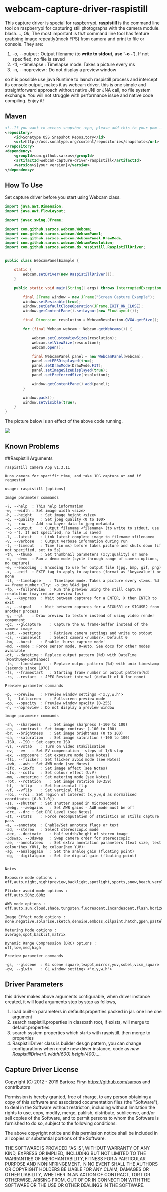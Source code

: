 # webcam-capture-driver-raspistill

This capture driver is special for raspberrypi. __raspistill__ is the command line tool on raspberrypi for capturing still photographs with the camera module. blash...., Ok, The most important is that command line tool has feature grabbing image repeatly(mock FPS) from camera and print to file or console. They are:

1.  -o, --output : Output filename <filename> (to **write to stdout, use '-o -**'). If not specified, no file is saved
2.  -tl, --timelapse : Timelapse mode. Takes a picture every <t>ms
3.  -n, --nopreview : Do not display a preview window

so it is possible use java Runtime to launch raspistill process and intercept its console output, makes it as
webcam driver. this is one simple and straightforward approach without native JNI or JNA call, no file system exchange. You will not struggle with performance issue and native code compiling. Enjoy it! 


## Maven

```xml
<!--If you want to access snapshot repo, please add this to your pom -->
<repository>
    <id>Sonatype OSS Snapshot Repository</id>
    <url>http://oss.sonatype.org/content/repositories/snapshots</url>
</repository>
<dependency>
    <groupId>com.github.sarxos</groupId>
    <artifactId>webcam-capture-driver-raspistill</artifactId>
    <version>${your version}</version>
</dependency>
```

## How To Use

Set capture driver before you start using Webcam class.

```java
import java.awt.Dimension;
import java.awt.FlowLayout;

import javax.swing.JFrame;

import com.github.sarxos.webcam.Webcam;
import com.github.sarxos.webcam.WebcamPanel;
import com.github.sarxos.webcam.WebcamPanel.DrawMode;
import com.github.sarxos.webcam.WebcamResolution;
import com.github.sarxos.webcam.ds.raspistill.RaspistillDriver;


public class WebcamPanelExample {

	static {
		Webcam.setDriver(new RaspistillDriver());
	}

	public static void main(String[] args) throws InterruptedException {

		final JFrame window = new JFrame("Screen Capture Example");
		window.setResizable(true);
		window.setDefaultCloseOperation(JFrame.EXIT_ON_CLOSE);
		window.getContentPane().setLayout(new FlowLayout());

		final Dimension resolution = WebcamResolution.QVGA.getSize();

		for (final Webcam webcam : Webcam.getWebcams()) {

			webcam.setCustomViewSizes(resolution);
			webcam.setViewSize(resolution);
			webcam.open();

			final WebcamPanel panel = new WebcamPanel(webcam);
			panel.setFPSDisplayed(true);
			panel.setDrawMode(DrawMode.FIT);
			panel.setImageSizeDisplayed(true);
			panel.setPreferredSize(resolution);

			window.getContentPane().add(panel);
		}

		window.pack();
		window.setVisible(true);
	}
}
```
The picture below is an effect of the above code running. 

![](https://github.com/sarxos/webcam-capture/blob/master/webcam-capture-drivers/driver-raspistill/src/etc/resources/screen-1.jpg?raw=true)

## Known Problems

##Raspistill Arguments
```Raspberry Pi Camera Board - RaspiStill Command List
raspistill Camera App v1.3.11

Runs camera for specific time, and take JPG capture at end if requested

usage: raspistill [options]

Image parameter commands

-?, --help	: This help information
-w, --width	: Set image width <size>
-h, --height	: Set image height <size>
-q, --quality	: Set jpeg quality <0 to 100>
-r, --raw	: Add raw bayer data to jpeg metadata
-o, --output	: Output filename <filename> (to write to stdout, use '-o -'). If not specified, no file is saved
-l, --latest	: Link latest complete image to filename <filename>
-v, --verbose	: Output verbose information during run
-t, --timeout	: Time (in ms) before takes picture and shuts down (if not specified, set to 5s)
-th, --thumb	: Set thumbnail parameters (x:y:quality) or none
-d, --demo	: Run a demo mode (cycle through range of camera options, no capture)
-e, --encoding	: Encoding to use for output file (jpg, bmp, gif, png)
-x, --exif	: EXIF tag to apply to captures (format as 'key=value') or none
-tl, --timelapse	: Timelapse mode. Takes a picture every <t>ms. %d == frame number (Try: -o img_%04d.jpg)
-fp, --fullpreview	: Run the preview using the still capture resolution (may reduce preview fps)
-k, --keypress	: Wait between captures for a ENTER, X then ENTER to exit
-s, --signal	: Wait between captures for a SIGUSR1 or SIGUSR2 from another process
-g, --gl	: Draw preview to texture instead of using video render component
-gc, --glcapture	: Capture the GL frame-buffer instead of the camera image
-set, --settings	: Retrieve camera settings and write to stdout
-cs, --camselect	: Select camera <number>. Default 0
-bm, --burst	: Enable 'burst capture mode'
-md, --mode	: Force sensor mode. 0=auto. See docs for other modes available
-dt, --datetime	: Replace output pattern (%d) with DateTime (MonthDayHourMinSec)
-ts, --timestamp	: Replace output pattern (%d) with unix timestamp (seconds since 1970)
-fs, --framestart	: Starting frame number in output pattern(%d)
-rs, --restart	: JPEG Restart interval (default of 0 for none)

Preview parameter commands

-p, --preview	: Preview window settings <'x,y,w,h'>
-f, --fullscreen	: Fullscreen preview mode
-op, --opacity	: Preview window opacity (0-255)
-n, --nopreview	: Do not display a preview window

Image parameter commands

-sh, --sharpness	: Set image sharpness (-100 to 100)
-co, --contrast	: Set image contrast (-100 to 100)
-br, --brightness	: Set image brightness (0 to 100)
-sa, --saturation	: Set image saturation (-100 to 100)
-ISO, --ISO	: Set capture ISO
-vs, --vstab	: Turn on video stabilisation
-ev, --ev	: Set EV compensation - steps of 1/6 stop
-ex, --exposure	: Set exposure mode (see Notes)
-fli, --flicker	: Set flicker avoid mode (see Notes)
-awb, --awb	: Set AWB mode (see Notes)
-ifx, --imxfx	: Set image effect (see Notes)
-cfx, --colfx	: Set colour effect (U:V)
-mm, --metering	: Set metering mode (see Notes)
-rot, --rotation	: Set image rotation (0-359)
-hf, --hflip	: Set horizontal flip
-vf, --vflip	: Set vertical flip
-roi, --roi	: Set region of interest (x,y,w,d as normalised coordinates [0.0-1.0])
-ss, --shutter	: Set shutter speed in microseconds
-awbg, --awbgains	: Set AWB gains - AWB mode must be off
-drc, --drc	: Set DRC Level (see Notes)
-st, --stats	: Force recomputation of statistics on stills capture pass
-a, --annotate	: Enable/Set annotate flags or text
-3d, --stereo	: Select stereoscopic mode
-dec, --decimate	: Half width/height of stereo image
-3dswap, --3dswap	: Swap camera order for stereoscopic
-ae, --annotateex	: Set extra annotation parameters (text size, text colour(hex YUV), bg colour(hex YUV))
-ag, --analoggain	: Set the analog gain (floating point)
-dg, --digitalgain	: Set the digital gain (floating point)


Notes

Exposure mode options :
off,auto,night,nightpreview,backlight,spotlight,sports,snow,beach,verylong,fixedfps,antishake,fireworks

Flicker avoid mode options :
off,auto,50hz,60hz

AWB mode options :
off,auto,sun,cloud,shade,tungsten,fluorescent,incandescent,flash,horizon

Image Effect mode options :
none,negative,solarise,sketch,denoise,emboss,oilpaint,hatch,gpen,pastel,watercolour,film,blur,saturation,colourswap,washedout,posterise,colourpoint,colourbalance,cartoon

Metering Mode options :
average,spot,backlit,matrix

Dynamic Range Compression (DRC) options :
off,low,med,high

Preview parameter commands

-gs, --glscene	: GL scene square,teapot,mirror,yuv,sobel,vcsm_square
-gw, --glwin	: GL window settings <'x,y,w,h'>
```
## Driver Parameters
this driver makes above arguments configurable, when driver instance created, it will load arguments step by step as follows,
1. load built-in parameters in defaults.properties packed in jar. one line one argument
2. search raspistill.properties in classpath root, if exists, will merge to default.properties.
3. search system properties which starts with raspistill. then merge to properties
4. RaspistillDriver class is builder design pattern, you can change configurations when create new driver instance, code as *new RaspistillDriver().width(600).height(400)....*

## Capture Driver License

Copyright (C) 2012 - 2019 Bartosz Firyn <https://github.com/sarxos> and contributors

Permission is hereby granted, free of charge, to any person obtaining a copy of this software and associated documentation files (the "Software"), to deal in the Software without restriction, including without limitation the rights to use, copy, modify, merge, publish, distribute, sublicense, and/or sell copies of the Software, and to permit persons to whom the Software is furnished to do so, subject to the following conditions:

The above copyright notice and this permission notice shall be included in all copies or substantial portions of the Software.

THE SOFTWARE IS PROVIDED "AS IS", WITHOUT WARRANTY OF ANY KIND, EXPRESS OR IMPLIED, INCLUDING BUT NOT LIMITED TO THE WARRANTIES OF MERCHANTABILITY, FITNESS FOR A PARTICULAR PURPOSE AND NONINFRINGEMENT. IN NO EVENT SHALL THE AUTHORS OR COPYRIGHT HOLDERS BE LIABLE FOR ANY CLAIM, DAMAGES OR OTHER LIABILITY, WHETHER IN AN ACTION OF CONTRACT, TORT OR OTHERWISE, ARISING FROM, OUT OF OR IN CONNECTION WITH THE SOFTWARE OR THE USE OR OTHER DEALINGS IN THE SOFTWARE.


